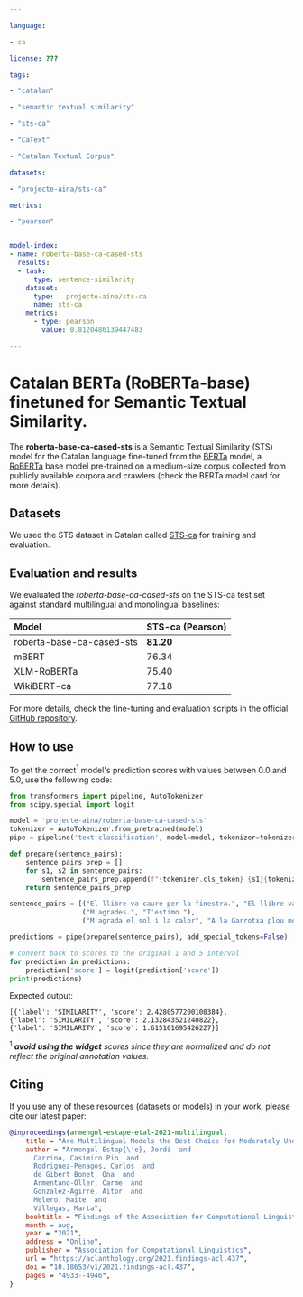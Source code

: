 ```yaml
---

language:

- ca

license: ???

tags:

- "catalan"

- "semantic textual similarity"

- "sts-ca"

- "CaText"

- "Catalan Textual Corpus"

datasets:

- "projecte-aina/sts-ca"  

metrics:

- "pearson"


model-index:
- name: roberta-base-ca-cased-sts
  results:
  - task: 
      type: sentence-similarity
    dataset:
      type:   projecte-aina/sts-ca
      name: sts-ca
    metrics:
      - type: pearson
        value: 0.8120486139447483
        
---
```


# Catalan BERTa (RoBERTa-base) finetuned for Semantic Textual Similarity.

The **roberta-base-ca-cased-sts** is a Semantic Textual Similarity (STS) model for the Catalan language fine-tuned from the [BERTa](https://huggingface.co/PlanTL-GOB-ES/roberta-base-ca) model, a [RoBERTa](https://arxiv.org/abs/1907.11692) base model pre-trained on a medium-size corpus collected from publicly available corpora and crawlers (check the BERTa model card for more details).

## Datasets
We used the STS dataset in Catalan called [STS-ca](https://huggingface.co/datasets/projecte-aina/sts-ca) for training and evaluation.

## Evaluation and results
We evaluated the _roberta-base-ca-cased-sts_ on the STS-ca test set against standard multilingual and monolingual baselines:

| Model       | STS-ca (Pearson)   | 
|:------------|:----|
| roberta-base-ca-cased-sts | **81.20** |
| mBERT       | 76.34 | 
| XLM-RoBERTa | 75.40 |
| WikiBERT-ca | 77.18 | 


For more details, check the fine-tuning and evaluation scripts in the official [GitHub repository](https://github.com/projecte-aina/berta).

## How to use
To get the correct<sup>1</sup> model's prediction scores with values between 0.0 and 5.0, use the following code:

```python
from transformers import pipeline, AutoTokenizer
from scipy.special import logit

model = 'projecte-aina/roberta-base-ca-cased-sts'
tokenizer = AutoTokenizer.from_pretrained(model)
pipe = pipeline('text-classification', model=model, tokenizer=tokenizer)

def prepare(sentence_pairs):
    sentence_pairs_prep = []
    for s1, s2 in sentence_pairs:
        sentence_pairs_prep.append(f"{tokenizer.cls_token} {s1}{tokenizer.sep_token}{tokenizer.sep_token} {s2}{tokenizer.sep_token}")
    return sentence_pairs_prep

sentence_pairs = [("El llibre va caure per la finestra.", "El llibre va sortir volant."),
                  ("M'agrades.", "T'estimo."),
                  ("M'agrada el sol i la calor", "A la Garrotxa plou molt.")]

predictions = pipe(prepare(sentence_pairs), add_special_tokens=False)

# convert back to scores to the original 1 and 5 interval
for prediction in predictions:
    prediction['score'] = logit(prediction['score'])
print(predictions)
```
Expected output:
```
[{'label': 'SIMILARITY', 'score': 2.4280577200108384}, 
{'label': 'SIMILARITY', 'score': 2.132843521240822}, 
{'label': 'SIMILARITY', 'score': 1.615101695426227}]
```

<sup>1</sup> _**avoid using the widget** scores since they are normalized and do not reflect the original annotation values._
## Citing 
If you use any of these resources (datasets or models) in your work, please cite our latest paper:
```bibtex
@inproceedings{armengol-estape-etal-2021-multilingual,
    title = "Are Multilingual Models the Best Choice for Moderately Under-resourced Languages? {A} Comprehensive Assessment for {C}atalan",
    author = "Armengol-Estap{\'e}, Jordi  and
      Carrino, Casimiro Pio  and
      Rodriguez-Penagos, Carlos  and
      de Gibert Bonet, Ona  and
      Armentano-Oller, Carme  and
      Gonzalez-Agirre, Aitor  and
      Melero, Maite  and
      Villegas, Marta",
    booktitle = "Findings of the Association for Computational Linguistics: ACL-IJCNLP 2021",
    month = aug,
    year = "2021",
    address = "Online",
    publisher = "Association for Computational Linguistics",
    url = "https://aclanthology.org/2021.findings-acl.437",
    doi = "10.18653/v1/2021.findings-acl.437",
    pages = "4933--4946",
}
```
